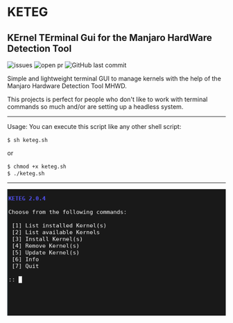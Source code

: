 # KETEG
## KErnel TErminal Gui for the Manjaro HardWare Detection Tool
![issues](https://img.shields.io/github/issues/Phoenix1747/keteg.svg?style=for-the-badge) ![open pr](https://img.shields.io/github/issues-pr-raw/phoenix1747/keteg.svg?style=for-the-badge) ![GitHub last commit](https://img.shields.io/github/last-commit/phoenix1747/keteg.svg?style=for-the-badge)

Simple and lightweight terminal GUI to manage kernels with the help of the Manjaro Hardware Detection Tool MHWD.

This projects is perfect for people who don't like to work with terminal commands so much and/or are setting up a headless system.

---

Usage: You can execute this script like any other shell script:

```
$ sh keteg.sh
```
or 
```
$ chmod +x keteg.sh
$ ./keteg.sh
```

---

![screenshot](screenshots/keteg.png)
